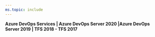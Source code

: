 ```yaml
---
ms.topic: include
---
```


**Azure DevOps Services | Azure DevOps Server 2020 |Azure DevOps Server 2019 | TFS 2018 - TFS 2017**